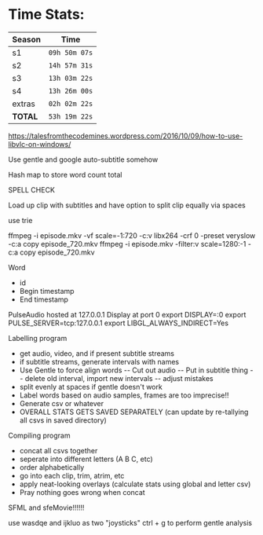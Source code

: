 # Time Stats:
| Season    | Time            |
|-----------|-----------------|
| s1        |  `09h 50m 07s`  |
| s2        |  `14h 57m 31s`  |
| s3        |  `13h 03m 22s`  |
| s4        |  `13h 26m 00s`  |
| extras    |  `02h 02m 22s`  |
| **TOTAL** |  `53h 19m 22s`  |

https://talesfromthecodemines.wordpress.com/2016/10/09/how-to-use-libvlc-on-windows/

Use gentle and google auto-subtitle somehow

Hash map to store word count total

SPELL CHECK

Load up clip with subtitles and have option to split clip equally via spaces

use trie

ffmpeg -i episode.mkv -vf scale=-1:720 -c:v libx264 -crf 0 -preset veryslow -c:a copy episode_720.mkv
ffmpeg -i episode.mkv -filter:v scale=1280:-1 -c:a copy episode_720.mkv

Word
- id
- Begin timestamp
- End timestamp

PulseAudio hosted at 127.0.0.1
Display at port 0
export DISPLAY=:0
export PULSE_SERVER=tcp:127.0.0.1
export LIBGL_ALWAYS_INDIRECT=Yes

Labelling program
- get audio, video, and if present subtitle streams
- if subtitle streams, generate intervals with names
- Use Gentle to force align words
-- Cut out audio
-- Put in subtitle thing
-- delete old interval, import new intervals
-- adjust mistakes
- split evenly at spaces if gentle doesn't work 
- Label words based on audio samples, frames are too imprecise!!
- Generate csv or whatever
- OVERALL STATS GETS SAVED SEPARATELY (can update by re-tallying all csvs in saved directory)

Compiling program
- concat all csvs together
- seperate into different letters (A B C, etc)
- order alphabetically
- go into each clip, trim, atrim, etc
- apply neat-looking overlays (calculate stats using global and letter csv)
- Pray nothing goes wrong when concat

SFML and sfeMovie!!!!!!

use wasdqe and ijkluo as two "joysticks"
ctrl + g to perform gentle analysis